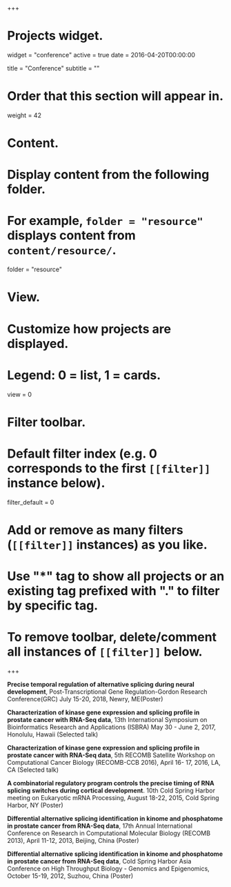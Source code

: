 +++
# Projects widget.
widget = "conference"
active = true
date = 2016-04-20T00:00:00

title = "Conference"
subtitle = ""

# Order that this section will appear in.
weight = 42

# Content.
# Display content from the following folder.
# For example, `folder = "resource"` displays content from `content/resource/`.
folder = "resource"

# View.
# Customize how projects are displayed.
# Legend: 0 = list, 1 = cards.
view = 0

# Filter toolbar.

# Default filter index (e.g. 0 corresponds to the first `[[filter]]` instance below).
filter_default = 0

# Add or remove as many filters (`[[filter]]` instances) as you like.
# Use "*" tag to show all projects or an existing tag prefixed with "." to filter by specific tag.
# To remove toolbar, delete/comment all instances of `[[filter]]` below.

+++

**Precise temporal regulation of alternative splicing during neural development**, Post-Transcriptional Gene Regulation-Gordon Research Conference(GRC) July 15-20, 2018, Newry, ME(Poster)<br />

**Characterization of kinase gene expression and
splicing profile in prostate cancer with RNA-Seq data**, 13th International
Symposium on Bioinformatics Research and Applications (ISBRA) May 30 -
June 2, 2017, Honolulu, Hawaii (Selected talk)<br />

**Characterization of kinase gene expression and
splicing profile in prostate cancer with RNA-Seq data**, 5th RECOMB Satellite
Workshop on Computational Cancer Biology (RECOMB-CCB 2016), April 16-
17, 2016, LA, CA (Selected talk)<br />

**A combinatorial regulatory program controls the
precise timing of RNA splicing switches during cortical development**. 10th
Cold Spring Harbor meeting on Eukaryotic mRNA Processing, August 18-22,
2015, Cold Spring Harbor, NY (Poster)<br />

**Differential alternative splicing identification in
kinome and phosphatome in prostate cancer from RNA-Seq data**, 17th
Annual International Conference on Research in Computational Molecular
Biology (RECOMB 2013), April 11-12, 2013, Beijing, China (Poster)<br />

**Differential alternative splicing identification in
kinome and phosphatome in prostate cancer from RNA-Seq data**, Cold
Spring Harbor Asia Conference on High Throughput Biology - Genomics and
Epigenomics, October 15-19, 2012, Suzhou, China (Poster)<br />

